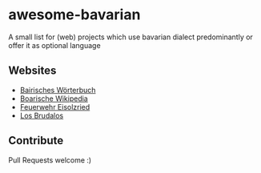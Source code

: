 # awesome-bavarian

A small list for (web) projects which use bavarian dialect predominantly or offer it as optional language

## Websites

* [Bairisches Wörterbuch](https://www.bayrisches-woerterbuch.de/)
* [Boarische Wikipedia](https://bar.wikipedia.org/wiki/Hoamseitn)
* [Feuerwehr Eisolzried](https://feuerwehr-eisolzried.de/)
* [Los Brudalos](https://losbrudalos.de/)

## Contribute

Pull Requests welcome :)
